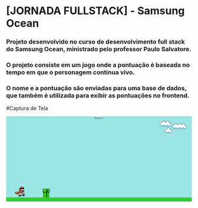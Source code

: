 # [JORNADA FULLSTACK] - Samsung Ocean

### Projeto desenvolvido no curso de desenvolvimento full stack do Samsung Ocean, ministrado pelo professor Paulo Salvatore.
### O projeto consiste em um jogo onde a pontuação é baseada no tempo em que o personagem continua vivo.
### O nome e a pontuação são enviadas para uma base de dados, que também é utilizada para exibir as pontuações no frontend.

#Captura de Tela

![alt text](https://github.com/jonasdspereira/jornada-fullstack/blob/master/frontend/src/img/mario-reactjs.png)
